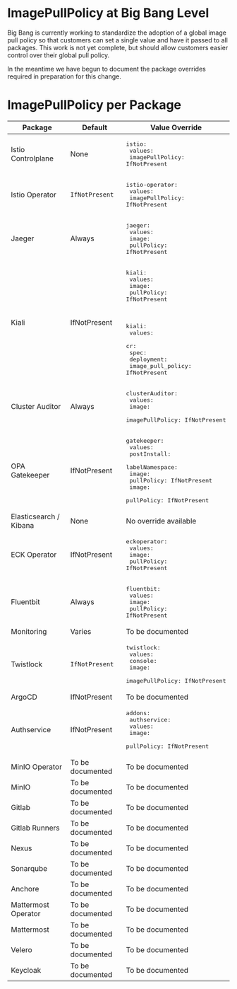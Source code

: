 # ImagePullPolicy at Big Bang Level

Big Bang is currently working to standardize the adoption of a global image pull policy so that customers can set a single value and have it passed to all packages. This work is not yet complete, but should allow customers easier control over their global pull policy.

In the meantime we have begun to document the package overrides required in preparation for this change.

# ImagePullPolicy per Package

| Package | Default | Value Override |
|---|---|---|
| Istio Controlplane | None | <pre lang="yaml">istio:<br>  values:<br>    imagePullPolicy: IfNotPresent</pre> |
| Istio Operator | `IfNotPresent` | <pre lang="yaml">istio-operator:<br>  values:<br>    imagePullPolicy: IfNotPresent</pre> |
| Jaeger | Always | <pre lang="yaml">jaeger:<br>  values:<br>    image:<br>      pullPolicy: IfNotPresent</pre> |
| Kiali | IfNotPresent | <pre lang="yaml">kiali:<br>  values:<br>    image:<br>      pullPolicy: IfNotPresent<br></pre><br><pre lang="yaml">kiali:<br>  values:<br>    cr:<br>      spec:<br>        deployment:<br>          image_pull_policy: IfNotPresent</pre> |
| Cluster Auditor | Always | <pre lang="yaml">clusterAuditor:<br>  values:<br>    image:<br>      imagePullPolicy: IfNotPresent</pre> |
| OPA Gatekeeper | IfNotPresent | <pre lang="yaml">gatekeeper:<br>  values:<br>    postInstall:<br>      labelNamespace:<br>        image:<br>          pullPolicy: IfNotPresent<br>    image:<br>      pullPolicy: IfNotPresent</pre> |
| Elasticsearch / Kibana | None | No override available |
| ECK Operator | IfNotPresent | <pre lang="yaml">eckoperator:<br>  values:<br>    image:<br>      pullPolicy: IfNotPresent</pre> |
| Fluentbit | Always | <pre lang="yaml">fluentbit:<br>  values:<br>    image:<br>      pullPolicy: IfNotPresent</pre> |
| Monitoring | Varies | To be documented |
| Twistlock | `IfNotPresent` | <pre lang="yaml">twistlock:<br>  values:<br>    console:<br>      image:<br>        imagePullPolicy: IfNotPresent</pre>  |
| ArgoCD | IfNotPresent | To be documented |
| Authservice | IfNotPresent | <pre lang="yaml">addons:<br>  authservice:<br>    values:<br>      image:<br>        pullPolicy: IfNotPresent</pre> |
| MinIO Operator | To be documented | To be documented |
| MinIO | To be documented | To be documented |
| Gitlab | To be documented | To be documented |
| Gitlab Runners | To be documented | To be documented |
| Nexus | To be documented | To be documented |
| Sonarqube | To be documented | To be documented |
| Anchore | To be documented | To be documented |
| Mattermost Operator | To be documented | To be documented |
| Mattermost | To be documented | To be documented |
| Velero | To be documented | To be documented |
| Keycloak | To be documented | To be documented |

